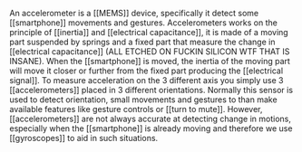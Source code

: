An accelerometer is a [[MEMS]] device, specifically it detect some [[smartphone]] movements and gestures.
Accelerometers works on the principle of [[inertia]] and [[electrical capacitance]], it is made of a moving part suspended by springs and a fixed part that measure the change in [[electrical capacitance]] (ALL ETCHED ON FUCKIN SILICON WTF THAT IS INSANE). When the [[smartphone]] is moved, the inertia of the moving part will move it closer or further from the fixed part producing the [[electrical signal]].
To measure acceleration on the 3 different axis you simply use 3 [[accelerometers]] placed in 3 different orientations.
Normally this sensor is used to detect orientation, small movements and gestures to than make available features like gesture controls or [[turn to mute]].
However, [[accelerometers]] are not always accurate at detecting change in motions, especially when the [[smartphone]] is already moving and therefore we use [[gyroscopes]] to aid in such situations.
